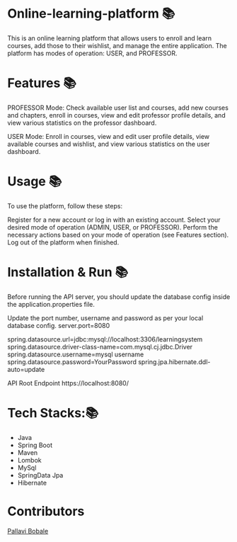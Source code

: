 # Online-learning-platform 📚

This is an online learning platform that allows users to enroll and learn courses, add those to their wishlist, and manage the entire application. The platform has modes of operation: USER, and PROFESSOR.

# Features 📚

PROFESSOR Mode: Check available user list and courses, add new courses and chapters, enroll in courses, view and edit professor profile details, and view various statistics on the professor dashboard.

USER Mode: Enroll in courses, view and edit user profile details, view available courses and wishlist, and view various statistics on the user dashboard.


# Usage 📚
To use the platform, follow these steps:

Register for a new account or log in with an existing account.
Select your desired mode of operation (ADMIN, USER, or PROFESSOR).
Perform the necessary actions based on your mode of operation (see Features section).
Log out of the platform when finished.

# Installation & Run 📚
Before running the API server, you should update the database config inside the application.properties file.

Update the port number, username and password as per your local database config. server.port=8080

spring.datasource.url=jdbc:mysql://localhost:3306/learningsystem spring.datasource.driver-class-name=com.mysql.cj.jdbc.Driver spring.datasource.username=mysql username spring.datasource.password=YourPassword spring.jpa.hibernate.ddl-auto=update

API Root Endpoint https://localhost:8080/

# Tech Stacks:📚

* Java
* Spring Boot
* Maven
* Lombok
* MySql
* SpringData Jpa
* Hibernate

# Contributors 

 [Pallavi Bobale](https://github.com/Pallu27899)

